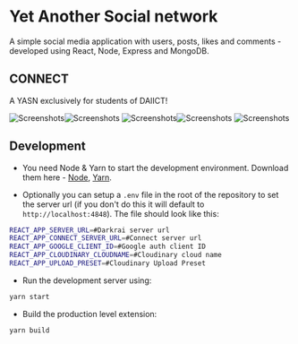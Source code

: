 # Yet Another Social network
 A simple social media application with users, posts, likes and comments - developed using React, Node, Express and MongoDB.

## CONNECT
 A YASN exclusively for students of DAIICT! 
 
 ![Screenshots](https://res.cloudinary.com/hitgo/image/upload/v1589019590/Screenshot_2020-05-09_at_3.43.24_PM-min_jbw0af.png)![Screenshots](https://res.cloudinary.com/hitgo/image/upload/w_430,h_600,c_scale/v1589095090/IMG_4531-min_exllv9.jpg)         ![Screenshots](https://res.cloudinary.com/hitgo/image/upload/w_430,h_600,c_scale/v1589095090/IMG_4528-min_z7jkit.jpg)![Screenshots](https://res.cloudinary.com/hitgo/image/upload/w_430,h_600,c_scale/v1589095090/IMG_4530-min_mqb8kf.jpg)  ![Screenshots](https://res.cloudinary.com/hitgo/image/upload/w_430,h_600,c_scale/v1589095090/IMG_4529-min_r5kuim.jpg)


## Development

- You need Node & Yarn to start the development environment. Download them here - [Node](https://nodejs.org/), [Yarn](https://yarnpkg.com).

- Optionally you can setup a `.env` file in the root of the repository to set the server url (if you don't do this it will default to `http://localhost:4848`). The file should look like this:

```bash
REACT_APP_SERVER_URL=#Darkrai server url
REACT_APP_CONNECT_SERVER_URL=#Connect server url 
REACT_APP_GOOGLE_CLIENT_ID=#Google auth client ID
REACT_APP_CLOUDINARY_CLOUDNAME=#Cloudinary cloud name
REACT_APP_UPLOAD_PRESET=#Cloudinary Upload Preset
```

- Run the development server using:

```bash
yarn start
```

- Build the production level extension:

```bash
yarn build
